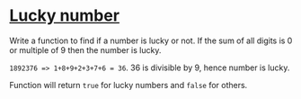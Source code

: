 # [Lucky number](https://www.codewars.com/kata/lucky-number "https://www.codewars.com/kata/55afed09237df73343000042")

Write a function to find if a number is lucky or not. If the sum of all digits is 0 or multiple of 9 then the number is lucky.

`1892376 => 1+8+9+2+3+7+6 = 36`. 36 is divisible by 9, hence number is lucky.

Function will return `true` for lucky numbers and `false` for others.